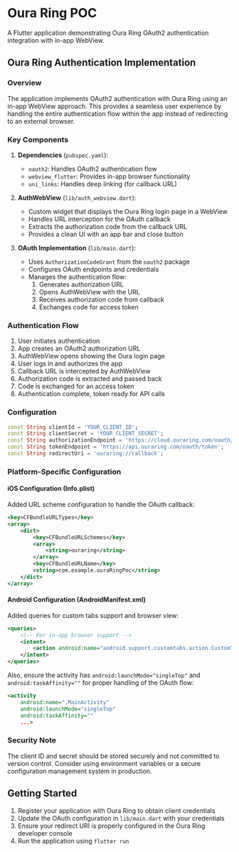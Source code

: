 # Oura Ring POC

A Flutter application demonstrating Oura Ring OAuth2 authentication integration with in-app WebView.

## Oura Ring Authentication Implementation

### Overview
The application implements OAuth2 authentication with Oura Ring using an in-app WebView approach. This provides a seamless user experience by handling the entire authentication flow within the app instead of redirecting to an external browser.

### Key Components

1. **Dependencies** (`pubspec.yaml`):
   - `oauth2`: Handles OAuth2 authentication flow
   - `webview_flutter`: Provides in-app browser functionality
   - `uni_links`: Handles deep linking (for callback URL)

2. **AuthWebView** (`lib/auth_webview.dart`):
   - Custom widget that displays the Oura Ring login page in a WebView
   - Handles URL interception for the OAuth callback
   - Extracts the authorization code from the callback URL
   - Provides a clean UI with an app bar and close button

3. **OAuth Implementation** (`lib/main.dart`):
   - Uses `AuthorizationCodeGrant` from the `oauth2` package
   - Configures OAuth endpoints and credentials
   - Manages the authentication flow:
     1. Generates authorization URL
     2. Opens AuthWebView with the URL
     3. Receives authorization code from callback
     4. Exchanges code for access token

### Authentication Flow

1. User initiates authentication
2. App creates an OAuth2 authorization URL
3. AuthWebView opens showing the Oura login page
4. User logs in and authorizes the app
5. Callback URL is intercepted by AuthWebView
6. Authorization code is extracted and passed back
7. Code is exchanged for an access token
8. Authentication complete, token ready for API calls

### Configuration

```dart
const String clientId = 'YOUR_CLIENT_ID';
const String clientSecret = 'YOUR_CLIENT_SECRET';
const String authorizationEndpoint = 'https://cloud.ouraring.com/oauth/authorize';
const String tokenEndpoint = 'https://api.ouraring.com/oauth/token';
const String redirectUri = 'ouraring://callback';
```

### Platform-Specific Configuration

#### iOS Configuration (Info.plist)
Added URL scheme configuration to handle the OAuth callback:
```xml
<key>CFBundleURLTypes</key>
<array>
    <dict>
        <key>CFBundleURLSchemes</key>
        <array>
            <string>ouraring</string>
        </array>
        <key>CFBundleURLName</key>
        <string>com.example.ouraRingPoc</string>
    </dict>
</array>
```

#### Android Configuration (AndroidManifest.xml)
Added queries for custom tabs support and browser view:
```xml
<queries>
    <!-- For in-app browser support -->
    <intent>
        <action android:name="android.support.customtabs.action.CustomTabsService" />
    </intent>
</queries>
```

Also, ensure the activity has `android:launchMode="singleTop"` and `android:taskAffinity=""` for proper handling of the OAuth flow:
```xml
<activity
    android:name=".MainActivity"
    android:launchMode="singleTop"
    android:taskAffinity=""
    ...>
```

### Security Note
The client ID and secret should be stored securely and not committed to version control. Consider using environment variables or a secure configuration management system in production.

## Getting Started

1. Register your application with Oura Ring to obtain client credentials
2. Update the OAuth configuration in `lib/main.dart` with your credentials
3. Ensure your redirect URI is properly configured in the Oura Ring developer console
4. Run the application using `flutter run`
